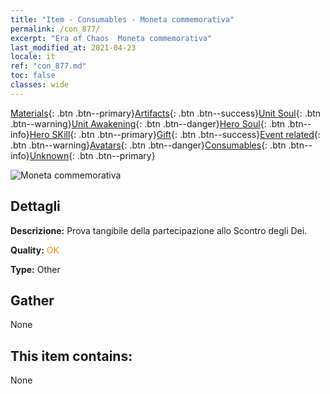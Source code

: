 ```yaml
---
title: "Item - Consumables - Moneta commemorativa"
permalink: /con_877/
excerpt: "Era of Chaos  Moneta commemorativa"
last_modified_at: 2021-04-23
locale: it
ref: "con_877.md"
toc: false
classes: wide
---
```

 [Materials](/ItemsIT/){: .btn .btn--primary}[Artifacts](/ItemsIT/Artifacts/){: .btn .btn--success}[Unit Soul](/ItemsIT/UnitSoul/){: .btn .btn--warning}[Unit Awakening](/ItemsIT/UnitAwakening/){: .btn .btn--danger}[Hero Soul](/ItemsIT/HeroSoul/){: .btn .btn--info}[Hero SKill](/ItemsIT/HeroSkill/){: .btn .btn--primary}[Gift](/ItemsIT/Gift/){: .btn .btn--success}[Event related](/ItemsIT/Events/){: .btn .btn--warning}[Avatars](/ItemsIT/Avatars/){: .btn .btn--danger}[Consumables](/ItemsIT/Consumables/){: .btn .btn--info}[Unknown](/ItemsIT/Unknown/){: .btn .btn--primary}

 ![Moneta commemorativa](/images/t/i_39970.png)

## Dettagli
 **Descrizione:** Prova tangibile della partecipazione allo Scontro degli Dei.

 **Quality:** <span style="color: #FF8C00">OK</span>

 **Type:** Other

## Gather

  None

## This item contains:

  None

